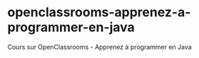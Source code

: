 # openclassrooms-apprenez-a-programmer-en-java
Cours sur OpenClassrooms - Apprenez à programmer en Java
